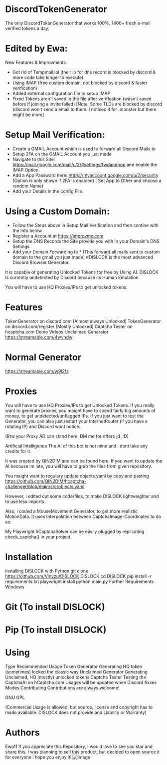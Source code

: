# DiscordTokenGenerator
The only DiscordTokenGenerator that works 100%, 1400+ fresh e-mail verified tokens a day.

# Edited by Ewa:
New Features & Improvments
- Got rid of Tempmail.lol (their ip for dns record is blocked by discord & more code take longer to execute)
- Using IMAP (free custom domain, not blocked by discord & faster verification)
- Added external configuration file to setup IMAP
- Fixed Tokens aren't saved in the file after verìfîcation (wasn't saved before if joining a invite failed)
[Note: Some TLDs are blocked by discord (discord won't send a email to them. I noticed it for .monster but there might be more]

# Setup Mail Verification:
- Create a GMAIL Account which is used to forward all Discord Mails to
- Setup 2FA on the GMAIL Account you just made
- Navigate to this Site: https://mail.google.com/mail/u/2/#settings/fwdandpop and enable the IMAP Option
- Add a App Password here: https://myaccount.google.com/u/2/security (Option is only shown if 2FA is enabled) | Set App to Other and choose a random Name)
- Add your Details in the config File.
# Using a Custom Domain:
- Follow the Steps above in Setup Mail Verification and then contine with the Info below
- Register a Account at https://improvmx.com
- Setup the DNS Records the Site provide you with in your Domain's DNS Settings
- Add your Domain Forwarding to * (This forward all mails sent to custom domain to the gmail you just made)
#DISLOCK is the most advanced Discord Browser Generator.

It is capable of generating Unlocked Tokens for free by Using AI. DISLOCK is currently undetected by Discord because its Human Emulation.

You will have to use HQ Proxies/IPs to get unlocked tokens.

# Features
TokenGenerator on discord.com [Almost always Unlocked]
TokenGenerator on discord.com/register [Mostly Unlocked]
Captcha Tester on hcaptcha.com
Demo Videos
Unclaimed Generator
https://streamable.com/4wvhdw

# Normal Generator
https://streamable.com/w9l2fz

# Proxies
You will have to use HQ Proxies/IPs to get Unlocked Tokens. If you really want to generate proxies, you maight have to spend fairly big amounts of money, to get undetected/unflagged IPs. If you just want to test the Generator, you can also just restart your InternetRouter (if you have a rotating IP) and Discord wont notice.

(Btw your Proxy AD can stand here, DM me for offers ;d ;:D)

Artificial Intelligence
The AI of this bot is not mine and i dont take any credits for it.

It was created by QIN2DIM and can be found here. If you want to update the AI because im late, you will have to grab the files from given repository.

You maight want to regulary update objects.yaml by copy and pasting https://github.com/QIN2DIM/hcaptcha-challenger/blob/main/src/objects.yaml

However, i edited out some code/files, to make DISLOCK lightweighter and to use less imports.

Also, i coded a MouseMovement Generator, to get more realistic MotionData. It uses Interpolation between CaptchaImage-Coordinates to do so.

My Playwright hCaptchaSolver can be easily plugged by replicating check_captcha() in your project.

# Installation
Installing DISLOCK with Python
  git clone https://github.com/Vinyzu/DISLOCK DISLOCK
  cd DISLOCK
  pip install -r requirements.txt
  playwright install
  python main.py
Further Requirements
Windows

# Git (To install DISLOCK)

# Pip (To install DISLOCK)

# Using
Type	Recommended Usage
Token Generator	Generating HQ token (sometimes) locked the classic way
Unclaimed Generator	Generating Unclaimed, HQ (mostly) unlocked tokens
Captcha Tester	Testing the CaptchaAI on hCaptcha.com
Usages will be updated when Discord fixxes Modes
Contributing
Contributions are always welcome!

GNU GPL

(Commercial Usage is allowed, but source, license and copyright has to made available. DISLOCK does not provide and Liability or Warranty)

# Authors
Ewa11
If you appreciate this Repository, I would love to see you star and share this. I was planning to sell this product, but decided to open source it for everyone i hope you enjoy it!
![image](https://user-images.githubusercontent.com/117525752/200143572-a246b7ae-9fb6-43cf-bffd-5a21b9fd5c17.png)



